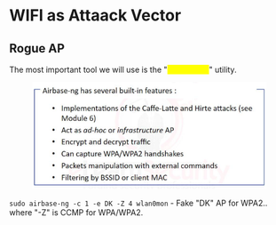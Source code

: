 # WIFI as Attaack Vector

## Rogue AP

The most important tool we will use is the "<mark style="color:yellow;">**airbase-ng**</mark>" utility.

<figure><img src="../.gitbook/assets/image (35).png" alt=""><figcaption></figcaption></figure>

`sudo airbase-ng -c 1 -e DK -Z 4 wlan0mon` - Fake "DK" AP for WPA2.. where "-Z" is CCMP for WPA/WPA2.&#x20;



